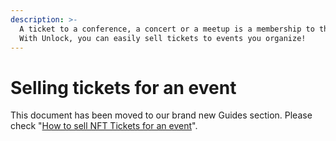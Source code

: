 ```yaml
---
description: >-
  A ticket to a conference, a concert or a meetup is a membership to that event.
  With Unlock, you can easily sell tickets to events you organize!
---
```


# Selling tickets for an event

This document has been moved to our brand new Guides section. Please check "[How to sell NFT Tickets for an event](https://unlock-protocol.com/guides/how-to-sell-nft-tickets-for-an-event/)".
